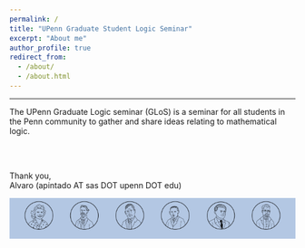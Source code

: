 ```yaml
---
permalink: /
title: "UPenn Graduate Student Logic Seminar"
excerpt: "About me"
author_profile: true
redirect_from: 
  - /about/
  - /about.html
---
```



------
The UPenn Graduate Logic seminar (GLoS) is a seminar for all students in the Penn community to gather and share ideas relating to mathematical logic. 


<br> <br>

Thank you,  
Alvaro (apintado AT sas DOT upenn DOT edu)


![Robinson, Russell, Skolem, Tarski, Turing, Zermelo](/images/RobinsonRow.png)

